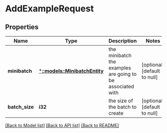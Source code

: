 # AddExampleRequest

## Properties
Name | Type | Description | Notes
------------ | ------------- | ------------- | -------------
**minibatch** | [***::models::MinibatchEntity**](MinibatchEntity.md) | the minibatch the examples are going to be associated with | [optional] [default to null]
**batch_size** | **i32** | the size of the batch to create | [optional] [default to null]

[[Back to Model list]](../README.md#documentation-for-models) [[Back to API list]](../README.md#documentation-for-api-endpoints) [[Back to README]](../README.md)


